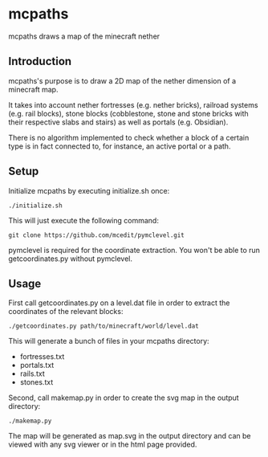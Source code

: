 mcpaths
=======

mcpaths draws a map of the minecraft nether

Introduction
------------

mcpaths's purpose is to draw a 2D map of the nether dimension of a minecraft map.

It takes into account nether fortresses (e.g. nether bricks), railroad systems (e.g. rail blocks),
stone blocks (cobblestone, stone and stone bricks with their respective slabs and stairs) as well as 
portals (e.g. Obsidian).

There is no algorithm implemented to check whether a block of a certain type is in fact connected to,
for instance, an active portal or a path.


Setup
-----
Initialize mcpaths by executing initialize.sh once:
```
./initialize.sh
```

This will just execute the following command:
```
git clone https://github.com/mcedit/pymclevel.git
```

pymclevel is required for the coordinate extraction. You won't be able to run getcoordinates.py 
without pymclevel.


Usage
-----
First call getcoordinates.py on a level.dat file in order to extract the coordinates of the relevant blocks:
```
./getcoordinates.py path/to/minecraft/world/level.dat
```

This will generate a bunch of files in your mcpaths directory:
  * fortresses.txt
  * portals.txt
  * rails.txt
  * stones.txt

Second, call makemap.py in order to create the svg map in the output directory:
```
./makemap.py
```

The map will be generated as map.svg in the output directory and can be viewed with any svg viewer or in
the html page provided.